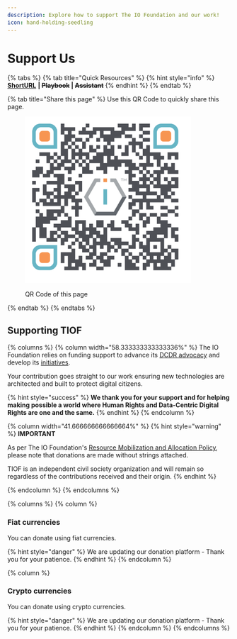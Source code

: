 ```yaml
---
description: Explore how to support The IO Foundation and our work!
icon: hand-holding-seedling
---
```


# Support Us



{% tabs %}
{% tab title="Quick Resources" %}
{% hint style="info" %}
[**ShortURL**](https://short.theiofoundation.org/TIOFDocsSupportUs) **|&#x20;**~~**Playbook**~~**&#x20;|&#x20;**~~**Assistant**~~
{% endhint %}
{% endtab %}

{% tab title="Share this page" %}
Use this QR Code to quickly share this page.

<figure><img src="../../.gitbook/assets/TIOFSupportTheIOFoundation_4096x4096.png" alt="" width="375"><figcaption><p>QR Code of this page</p></figcaption></figure>
{% endtab %}
{% endtabs %}

## Supporting TIOF

{% columns %}
{% column width="58.333333333333336%" %}
The IO Foundation relies on funding support to advance its [DCDR advocacy](https://short.theiofoundation.org/TIOFDCDRDocs) and develop its [initiatives](https://short.theiofoundation.org/TIOFInitiatives).

Your contribution goes straight to our work ensuring new technologies are architected and built to protect digital citizens.

{% hint style="success" %}
**We thank you for your support and for helping making possible a world where Human Rights and Data-Centric Digital Rights are one and the same.**
{% endhint %}
{% endcolumn %}

{% column width="41.666666666666664%" %}
{% hint style="warning" %}
**IMPORTANT**

As per The IO Foundation's [Resource Mobilization and Allocation Policy](https://short.theiofoundation.org/TIOFPolicyRMA), please note that donations are made without strings attached.

TIOF is an independent civil society organization and will remain so regardless of the contributions received and their origin.
{% endhint %}


{% endcolumn %}
{% endcolumns %}

{% columns %}
{% column %}
### Fiat currencies

You can donate using fiat currencies.

{% hint style="danger" %}
We are updating our donation platform - Thank you for your patience.
{% endhint %}
{% endcolumn %}

{% column %}
### Crypto currencies

You can donate using crypto currencies.

{% hint style="danger" %}
We are updating our donation platform - Thank you for your patience.
{% endhint %}
{% endcolumn %}
{% endcolumns %}

